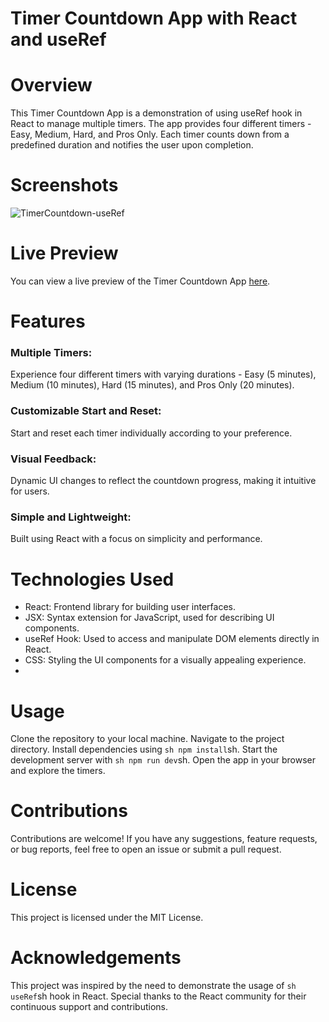
# Timer Countdown App with React and useRef

# Overview
This Timer Countdown App is a demonstration of using useRef hook in React to manage multiple timers. The app provides four different timers - Easy, Medium, Hard, and Pros Only. Each timer counts down from a predefined duration and notifies the user upon completion.

# Screenshots
![TimerCountdown-useRef](https://github.com/sakt-hi/TimerCountdown-useRef/assets/140589601/439a9dbb-f2ed-4a85-bb43-1e476664a4c3)


# Live Preview
You can view a live preview of the Timer Countdown App [here](https://example.com).

# Features
### Multiple Timers: 
Experience four different timers with varying durations - Easy (5 minutes), Medium (10 minutes), Hard (15 minutes), and Pros Only (20 minutes).
### Customizable Start and Reset: 
Start and reset each timer individually according to your preference.
### Visual Feedback: 
Dynamic UI changes to reflect the countdown progress, making it intuitive for users.
### Simple and Lightweight: 
Built using React with a focus on simplicity and performance.

# Technologies Used
- React: Frontend library for building user interfaces.
- JSX: Syntax extension for JavaScript, used for describing UI components.
- useRef Hook: Used to access and manipulate DOM elements directly in React.
- CSS: Styling the UI components for a visually appealing experience.
- 
# Usage
Clone the repository to your local machine.
Navigate to the project directory.
Install dependencies using ```sh npm install```sh.
Start the development server with ```sh npm run dev```sh.
Open the app in your browser and explore the timers.

# Contributions
Contributions are welcome! If you have any suggestions, feature requests, or bug reports, feel free to open an issue or submit a pull request.

# License
This project is licensed under the MIT License.

# Acknowledgements
This project was inspired by the need to demonstrate the usage of ```sh useRef```sh hook in React.
Special thanks to the React community for their continuous support and contributions.
